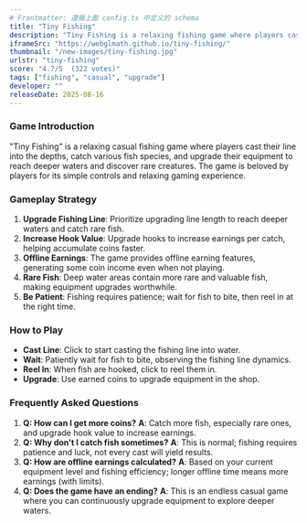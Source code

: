 ```yaml
---
# Frontmatter: 遵循上面 config.ts 中定义的 schema
title: "Tiny Fishing"
description: "Tiny Fishing is a relaxing fishing game where players cast their line into the depths, catch various fish species, and upgrade their equipment to reach deeper waters and discover rare creatures."
iframeSrc: "https://webglmath.github.io/tiny-fishing/"
thumbnail: "/new-images/tiny-fishing.jpg"
urlstr: "tiny-fishing"
score: "4.7/5  (322 votes)"
tags: ["fishing", "casual", "upgrade"]
developer: ""
releaseDate: 2025-08-16
---
```




### Game Introduction

"Tiny Fishing" is a relaxing casual fishing game where players cast their line into the depths, catch various fish species, and upgrade their equipment to reach deeper waters and discover rare creatures. The game is beloved by players for its simple controls and relaxing gaming experience.

### Gameplay Strategy

1.  **Upgrade Fishing Line**: Prioritize upgrading line length to reach deeper waters and catch rare fish.
2.  **Increase Hook Value**: Upgrade hooks to increase earnings per catch, helping accumulate coins faster.
3.  **Offline Earnings**: The game provides offline earning features, generating some coin income even when not playing.
4.  **Rare Fish**: Deep water areas contain more rare and valuable fish, making equipment upgrades worthwhile.
5.  **Be Patient**: Fishing requires patience; wait for fish to bite, then reel in at the right time.

### How to Play

*   **Cast Line**: Click to start casting the fishing line into water.
*   **Wait**: Patiently wait for fish to bite, observing the fishing line dynamics.
*   **Reel In**: When fish are hooked, click to reel them in.
*   **Upgrade**: Use earned coins to upgrade equipment in the shop.

### Frequently Asked Questions

1.  **Q: How can I get more coins?**
    **A**: Catch more fish, especially rare ones, and upgrade hook value to increase earnings.
2.  **Q: Why don't I catch fish sometimes?**
    **A**: This is normal; fishing requires patience and luck, not every cast will yield results.
3.  **Q: How are offline earnings calculated?**
    **A**: Based on your current equipment level and fishing efficiency; longer offline time means more earnings (with limits).
4.  **Q: Does the game have an ending?**
    **A**: This is an endless casual game where you can continuously upgrade equipment to explore deeper waters.